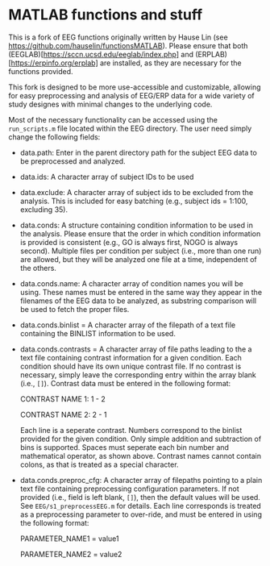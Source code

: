 # MATLAB functions and stuff

This is a fork of EEG functions originally written by Hause Lin (see https://github.com/hauselin/functionsMATLAB). Please ensure that both (EEGLAB)[https://sccn.ucsd.edu/eeglab/index.php] and (ERPLAB)[https://erpinfo.org/erplab] are installed, as they are necessary for the functions provided.

This fork is designed to be more use-accessible and customizable, allowing for easy preprocessing and analysis of EEG/ERP data for a wide variety of study designes with minimal changes to the underlying code.

Most of the necessary functionality can be accessed using the `run_scripts.m` file located within the EEG directory.  The user need simply change the following fields:

- data.path: Enter in the parent directory path for the subject EEG data to be preprocessed and analyzed.
- data.ids: A character array of subject IDs to be used 
- data.exclude: A character array of subject ids to be excluded from the analysis. This is included for easy batching (e.g., subject ids = 1:100, excluding 35).
- data.conds: A structure containing condition information to be used in the analysis. Please ensure that the order in which condition information is provided is consistent (e.g., GO is always first, NOGO is always second). Multiple files per condition per subject (i.e., more than one run) are allowed, but they will be analyzed one file at a time, independent of the others.
- data.conds.name: A character array of condition names you will be using. These names must be entered in the same way they appear in the filenames of the EEG data to be analyzed, as substring comparison will be used to fetch the proper files.
- data.conds.binlist = A character array of the filepath of a text file containing the BINLIST information to be used. 
- data.conds.contrasts = A character array of file paths leading to the a text file containing contrast information for a given condition. Each condition should have its own unique contrast file. If no contrast is necessary, simply leave the corresponding entry within the array blank (i.e., `[]`). Contrast data must be entered in the following format:

    CONTRAST NAME 1: 1 - 2
    
    CONTRAST NAME 2: 2 - 1

    Each line is a seperate contrast. Numbers correspond to the binlist provided for the given condition. Only simple addition and subtraction of bins is supported. Spaces must seperate each bin number and mathematical operator, as shown above. Contrast names cannot contain colons, as that is treated as a special character.
- data.conds.preproc_cfg: A character array of filepaths pointing to a plain text file containing preprocessing configuration parameters. If not provided (i.e., field is left blank, `[]`), then the default values will be used. See `EEG/s1_preprocessEEG.m` for details. Each line corresponds is treated as a preprocessing parameter to over-ride, and must be entered in using the following format:

    PARAMETER_NAME1 = value1
    
    PARAMETER_NAME2 = value2

